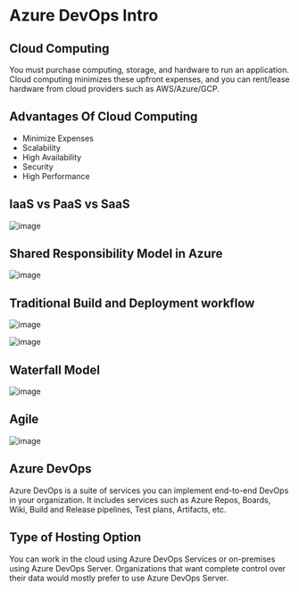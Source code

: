 # Azure DevOps Intro   
                  
## Cloud Computing     
     
You must purchase computing, storage, and hardware to run an application. Cloud computing minimizes these upfront expenses, and you can rent/lease hardware from cloud providers such as AWS/Azure/GCP.

## Advantages Of Cloud Computing 

- Minimize Expenses
- Scalability
- High Availability
- Security
- High Performance

## IaaS vs PaaS vs SaaS

![image](https://github.com/Pavan-1997/Azure_DevOps_Intro/assets/32020205/6eeaa265-07f9-4914-8e96-545cd9a9f63d)

## Shared Responsibility Model in Azure

![image](https://github.com/Pavan-1997/Azure_DevOps_Intro/assets/32020205/50db0543-3962-4858-8c47-af308e5f6297)

## Traditional Build and Deployment workflow

![image](https://github.com/Pavan-1997/Azure_DevOps_Intro/assets/32020205/6980fb65-9016-4112-a859-51cbaae6b2f1)

![image](https://github.com/Pavan-1997/Azure_DevOps_Intro/assets/32020205/42a9395f-f1bc-48e9-8ea2-90760b19d3a2)

## Waterfall Model

![image](https://github.com/Pavan-1997/Azure_DevOps_Intro/assets/32020205/d0c1854b-927e-4268-9a63-939430e09144)

## Agile

![image](https://github.com/Pavan-1997/Azure_DevOps_Intro/assets/32020205/00715571-fa70-4f52-a813-56eff387e377)

## Azure DevOps

Azure DevOps is a suite of services you can implement end-to-end DevOps in your organization. It includes services such as Azure Repos, Boards, Wiki, Build and Release pipelines, Test plans, Artifacts, etc.

## Type of Hosting Option

You can work in the cloud using Azure DevOps Services or on-premises using Azure DevOps Server. Organizations that want complete control over their data would mostly prefer to use Azure DevOps Server. 



